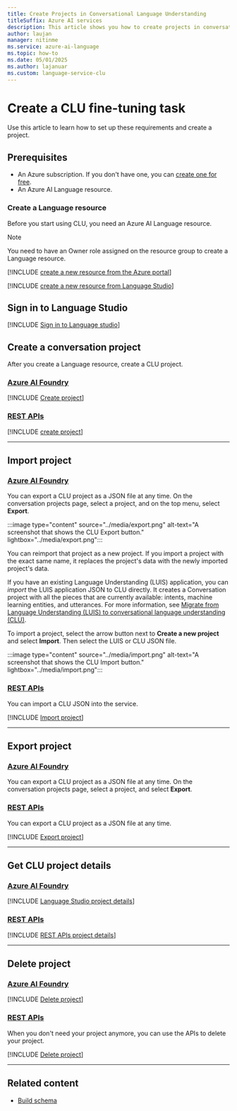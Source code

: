 ```yaml
---
title: Create Projects in Conversational Language Understanding
titleSuffix: Azure AI services
description: This article shows you how to create projects in conversational language understanding (CLU).
author: laujan
manager: nitinme
ms.service: azure-ai-language
ms.topic: how-to
ms.date: 05/01/2025
ms.author: lajanuar
ms.custom: language-service-clu
---
```


# Create a CLU fine-tuning task

Use this article to learn how to set up these requirements and create a project.

## Prerequisites

* An Azure subscription. If you don't have one, you can [create one for free](https://azure.microsoft.com/free/cognitive-services).
* An Azure AI Language resource.

### Create a Language resource

Before you start using CLU, you need an Azure AI Language resource.

> [!NOTE]
> You need to have an Owner role assigned on the resource group to create a Language resource.

[!INCLUDE [create a new resource from the Azure portal](../includes/resource-creation-azure-portal.md)]

[!INCLUDE [create a new resource from Language Studio](../includes/resource-creation-language-studio.md)]

## Sign in to Language Studio

[!INCLUDE [Sign in to Language studio](../includes/language-studio/sign-in-studio.md)]

## Create a conversation project

After you create a Language resource, create a CLU project.

### [Azure AI Foundry](#tab/azure-ai-foundry)

[!INCLUDE [Create project](../includes/language-studio/create-project.md)]

### [REST APIs](#tab/rest-api)

[!INCLUDE [create project](../includes/rest-api/create-project.md)]

---

## Import project

### [Azure AI Foundry](#tab/azure-ai-foundry)

You can export a CLU project as a JSON file at any time. On the conversation projects page, select a project, and on the top menu, select **Export**.

:::image type="content" source="../media/export.png" alt-text="A screenshot that shows the CLU Export button." lightbox="../media/export.png":::

You can reimport that project as a new project. If you import a project with the exact same name, it replaces the project's data with the newly imported project's data.

If you have an existing Language Understanding (LUIS) application, you can _import_ the LUIS application JSON to CLU directly. It creates a Conversation project with all the pieces that are currently available: intents, machine learning entities, and utterances. For more information, see [Migrate from Language Understanding (LUIS) to conversational language understanding (CLU)](../how-to/migrate-from-luis.md).

To import a project, select the arrow button next to **Create a new project** and select **Import**. Then select the LUIS or CLU JSON file.

:::image type="content" source="../media/import.png" alt-text="A screenshot that shows the CLU Import button." lightbox="../media/import.png":::

### [REST APIs](#tab/rest-api)

You can import a CLU JSON into the service.

[!INCLUDE [Import project](../includes/rest-api/import-project.md)]

---

## Export project

### [Azure AI Foundry](#tab/azure-ai-foundry)

You can export a CLU project as a JSON file at any time. On the conversation projects page, select a project, and select **Export**.

### [REST APIs](#tab/rest-api)

You can export a CLU project as a JSON file at any time.

[!INCLUDE [Export project](../includes/rest-api/export-project.md)]

---

## Get CLU project details

### [Azure AI Foundry](#tab/azure-ai-foundry)

[!INCLUDE [Language Studio project details](../includes/language-studio/project-details.md)]

### [REST APIs](#tab/rest-api)

[!INCLUDE [REST APIs project details](../includes/rest-api/project-details.md)]

---

## Delete project

### [Azure AI Foundry](#tab/azure-ai-foundry)

[!INCLUDE [Delete project](../includes/language-studio/delete-project.md)]

### [REST APIs](#tab/rest-api)

When you don't need your project anymore, you can use the APIs to delete your project.

[!INCLUDE [Delete project](../includes/rest-api/delete-project.md)]

---

## Related content

- [Build schema](./build-schema.md)

